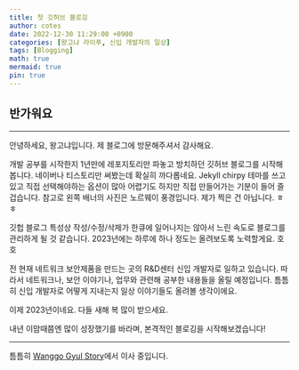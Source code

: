```yaml
---
title: 첫 깃허브 블로깅
author: cotes
date: 2022-12-30 11:29:00 +0900
categories: [왕고냐 라이푸, 신입 개발자의 일상] 
tags: [Blogging]
math: true
mermaid: true
pin: true
---
```



## 반가워요

---

안녕하세요, 왕고냐입니다. 제 블로그에 방문해주셔서 감사해요.

개발 공부를 시작한지 1년만에 레포지토리만 파놓고 방치하던 깃허브 블로그를 시작해봅니다. 네이버나 티스토리만 써봤는데 확실히 까다롭네요. Jekyll chirpy 테마를 쓰고 있고 직접 선택해야하는 옵션이 많아 어렵기도 하지만 직접 만들어가는 기분이 들어 즐겁습니다. 참고로 왼쪽 배너의 사진은 노르웨이 풍경입니다. 제가 찍은 건 아닙니다. ㅎㅎ

깃헙 블로그 특성상 작성/수정/삭제가 한큐에 일어나지는 않아서 느린 속도로 블로그를 관리하게 될 것 같습니다. 2023년에는 하루에 하나 정도는 올려보도록 노력할게요. 호호

전 현재 네트워크 보안제품을 만드는 곳의 R&D센터 신입 개발자로 일하고 있습니다.  따라서 네트워크나, 보안 이야기나, 업무와 관련해 공부한 내용들을 올릴 예정입니다. 틈틈히 신입 개발자로 어떻게 지내는지 일상 이야기들도 올려볼 생각이에요.

이제 2023년이네요. 다들 새해 복 많이 받으세요.

내년 이맘때쯤엔 많이 성장했기를 바라며, 본격적인 블로깅을 시작해보겠습니다!

---
틈틈히 
[Wanggo Gyul Story](https://wanggonya.tistory.com/)에서 이사 중입니다.

